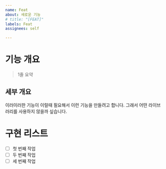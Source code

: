 ```yaml
---
name: Feat
about: 새로운 기능
# title: "[FEAT]"
labels: Feat
assignees: self

---
```


# 기능 개요

> 1줄 요약

## 세부 개요

이러이러한 기능이 이럴때 필요해서 이런 기능을 만들려고 합니다.
그래서 어떤 라이브러리를 사용하지 않을까 싶습니다.

# 구현 리스트

- [ ] 첫 번째 작업
- [ ] 두 번째 작업
- [ ] 세 번째 작업
